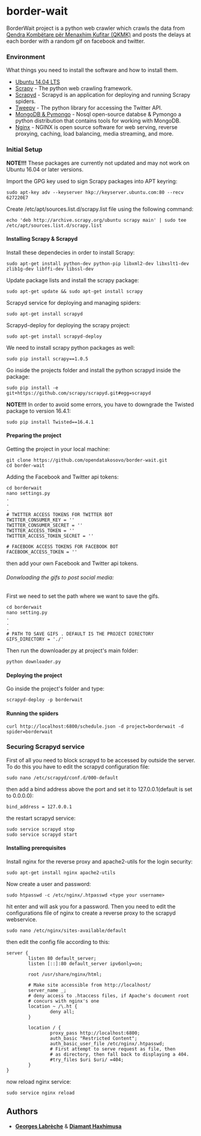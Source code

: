 # border-wait

BorderWait project is a python web crawler which crawls the data from [Qendra Kombëtare për Menaxhim Kufitar (QKMK)](http://www.mpb-ks.org/qkmk/) and posts the delays at each border with a random gif on facebook and twitter.

### Environment
What things you need to install the software and how to install them.
* [Ubuntu 14.04 LTS](https://www.ubuntu.com/)
* [Scrapy](http://scrapy.readthedocs.io/en/latest/) - The python web crawling framework.
* [Scrapyd](http://scrapyd.readthedocs.io/en/latest/) - Scrapyd is an application for deploying and running Scrapy spiders.
* [Tweepy](http://tweepy.readthedocs.io/en/v3.5.0/) - The python library for accessing the Twitter API.
* [MongoDB & Pymongo](https://www.mongodb.com/) - Nosql open-source databse & Pymongo a python distribution that contains tools for working with MongoDB.
* [Nginx](https://www.nginx.com/) - NGINX is open source software for web serving, reverse proxying, caching, load balancing, media streaming, and more.

### Initial Setup

**NOTE!!!** These packages are currently not updated and may not work on Ubuntu 16.04 or later versions.

Import the GPG key used to sign Scrapy packages into APT keyring:
```
sudo apt-key adv --keyserver hkp://keyserver.ubuntu.com:80 --recv 627220E7
```
Create /etc/apt/sources.list.d/scrapy.list file using the following command:
```
echo 'deb http://archive.scrapy.org/ubuntu scrapy main' | sudo tee /etc/apt/sources.list.d/scrapy.list
```
#### Installing Scrapy & Scrapyd
Install these dependecies in order to install Scrapy:
```
sudo apt-get install python-dev python-pip libxml2-dev libxslt1-dev zlib1g-dev libffi-dev libssl-dev
```

Update package lists and install the scrapy package:
```
sudo apt-get update && sudo apt-get install scrapy
```
Scrapyd service for deploying and managing spiders:
```
sudo apt-get install scrapyd
```

Scrapyd-deploy for deploying the scrapy project:

```
sudo apt-get install scrapyd-deploy
```

We need to install scrapy python packages as well:
```
sudo pip install scrapy==1.0.5
```

Go inside the projects folder and install the python scrapyd inside the package:
```
sudo pip install -e git+https://github.com/scrapy/scrapyd.git#egg=scrapyd
```

**NOTE!!!** In order to avoid some errors, you have to downgrade the Twisted package to version 16.4.1:
```
sudo pip install Twisted==16.4.1
```

#### Preparing the project
Getting the project in your local machine:
```
git clone https://github.com/opendatakosovo/border-wait.git
cd border-wait
```
Adding the Facebook and Twitter api tokens:
```
cd borderwait
nano settings.py
.
.
.
# TWITTER ACCESS TOKENS FOR TWITTER BOT
TWITTER_CONSUMER_KEY = ''
TWITTER_CONSUMER_SECRET = ''
TWITTER_ACCESS_TOKEN = ''
TWITTER_ACCESS_TOKEN_SECRET = ''

# FACEBOOK ACCESS TOKENS FOR FACEBOOK BOT
FACEBOOK_ACCESS_TOKEN = ''
```
then add your own Facebook and Twitter api tokens.

###### Donwloading the gifs to post social media:
First we need to set the path where we want to save the gifs.
```
cd borderwait
nano setting.py
.
.
.
# PATH TO SAVE GIFS . DEFAULT IS THE PROJECT DIRECTORY
GIFS_DIRECTORY = './'
```
Then run the downloader.py at project's main folder:
```
python downloader.py
```

#### Deploying the project

Go inside the project's folder and type:
```
scrapyd-deploy -p borderwait
```

#### Running the spiders

```
curl http://localhost:6800/schedule.json -d project=borderwait -d spider=borderwait
```
### Securing Scrapyd service
First of all you need to block scrapyd to be accessed by outside the server. To do this you have to edit the scrapyd configuration file:
```
sudo nano /etc/scrapyd/conf.d/000-default
```
then add a bind address above the port and set it to 127.0.0.1(default is set to 0.0.0.0):
```
bind_address = 127.0.0.1
```
the restart scrapyd service:
```
sudo service scrapyd stop
sudo service scrapyd start
```

#### Installing prerequisites

Install nginx for the reverse proxy and apache2-utils for the login security:
```
sudo apt-get install nginx apache2-utils
```
Now create a user and password:
```
sudo htpasswd -c /etc/nginx/.htpasswd <type your username>
```
hit enter and will ask you for a password.
Then you need to edit the configurations file of nginx to create a reverse proxy to the scrapyd webservice.
```
sudo nano /etc/nginx/sites-available/default
```
then edit the config file according to this:
```
server {
        listen 80 default_server;
        listen [::]:80 default_server ipv6only=on;

        root /usr/share/nginx/html;

        # Make site accessible from http://localhost/
        server_name _;
        # deny access to .htaccess files, if Apache's document root
        # concurs with nginx's one
        location ~ /\.ht {
                deny all;
        }
        
        location / {
                proxy_pass http://localhost:6800;
                auth_basic "Restricted Content";
                auth_basic_user_file /etc/nginx/.htpasswd;
                # First attempt to serve request as file, then
                # as directory, then fall back to displaying a 404.
                #try_files $uri $uri/ =404;
        }
}
```
now reload nginx service:
```
sudo service nginx reload
```

## Authors

* **[Georges Labrèche](https://github.com/georgeslabreche)** & **[Diamant Haxhimusa](https://github.com/diamanthaxhimusa)**
